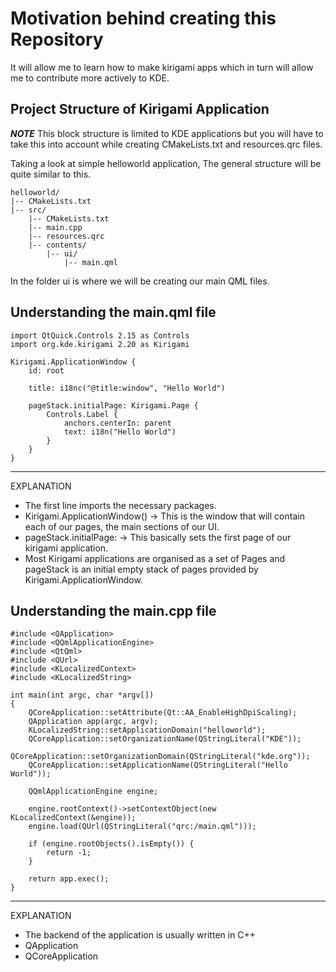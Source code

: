 # Motivation behind creating this Repository

It will allow me to learn how to make kirigami apps which in turn will allow me to contribute more actively to KDE.

## Project Structure of Kirigami Application

**_NOTE_** This block structure is limited to KDE applications but you will have to take this into account while creating CMakeLists.txt and resources.qrc files.

Taking a look at simple helloworld application, The general structure will be quite similar to this.
```
helloworld/
|-- CMakeLists.txt
|-- src/
    |-- CMakeLists.txt
    |-- main.cpp
    |-- resources.qrc
    |-- contents/
        |-- ui/
            |-- main.qml
```

In the folder ui is where we will be creating our main QML files.

## Understanding the main.qml file

```
import QtQuick.Controls 2.15 as Controls
import org.kde.kirigami 2.20 as Kirigami

Kirigami.ApplicationWindow {
    id: root

    title: i18nc("@title:window", "Hello World")

    pageStack.initialPage: Kirigami.Page {
        Controls.Label {
            anchors.centerIn: parent
            text: i18n("Hello World")
        }
    }
}
```

---
EXPLANATION

* The first line imports the necessary packages.
* Kirigami.ApplicationWindow() -> This is the window that will contain each of our pages, the main sections of our UI.
* pageStack.initialPage: -> This basically sets the first page of our kirigami application.
* Most Kirigami applications are organised as a set of Pages and pageStack is an initial empty stack of pages provided by Kirigami.ApplicationWindow.

## Understanding the main.cpp file

```
#include <QApplication>
#include <QQmlApplicationEngine>
#include <QtQml>
#include <QUrl>
#include <KLocalizedContext>
#include <KLocalizedString>

int main(int argc, char *argv[])
{
    QCoreApplication::setAttribute(Qt::AA_EnableHighDpiScaling);
    QApplication app(argc, argv);
    KLocalizedString::setApplicationDomain("helloworld");
    QCoreApplication::setOrganizationName(QStringLiteral("KDE"));
    QCoreApplication::setOrganizationDomain(QStringLiteral("kde.org"));
    QCoreApplication::setApplicationName(QStringLiteral("Hello World"));

    QQmlApplicationEngine engine;

    engine.rootContext()->setContextObject(new KLocalizedContext(&engine));
    engine.load(QUrl(QStringLiteral("qrc:/main.qml")));

    if (engine.rootObjects().isEmpty()) {
        return -1;
    }

    return app.exec();
}
```
---
EXPLANATION

* The backend of the application is usually written in C++
* QApplication 
* QCoreApplication